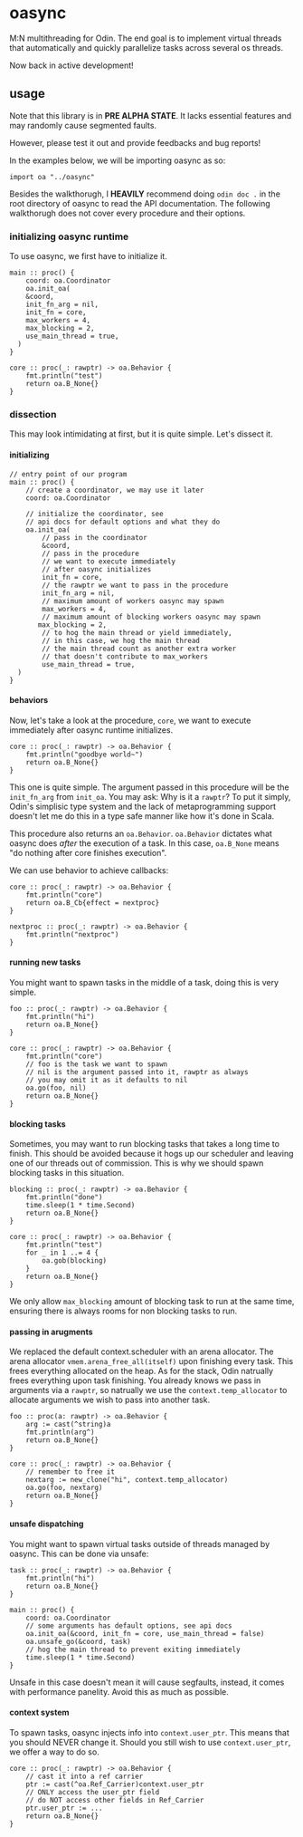 # oasync

M:N multithreading for Odin. The end goal is to implement virtual threads that 
automatically and quickly parallelize tasks across several os threads.

Now back in active development!

## usage
Note that this library is in **PRE ALPHA STATE**. It lacks essential features 
and may randomly cause segmented faults.

However, please test it out and provide feedbacks and bug reports!

In the examples below, we will be importing oasync as so: 
```odin 
import oa "../oasync"
```

Besides the walkthorugh, I **HEAVILY** recommend doing `odin doc .` in the 
root directory of oasync to read the API documentation. The following 
walkthorugh does not cover every procedure and their options.

### initializing oasync runtime
To use oasync, we first have to initialize it.
```odin
main :: proc() {
	coord: oa.Coordinator
	oa.init_oa(
    &coord, 
    init_fn_arg = nil,
    init_fn = core,
    max_workers = 4,
    max_blocking = 2,
    use_main_thread = true,
  )
}

core :: proc(_: rawptr) -> oa.Behavior {
	fmt.println("test")
	return oa.B_None{}
}
```

### dissection
This may look intimidating at first, but it is quite simple. 
Let's dissect it.

#### initializing
```odin
// entry point of our program
main :: proc() {
    // create a coordinator, we may use it later
	coord: oa.Coordinator

    // initialize the coordinator, see 
    // api docs for default options and what they do
	oa.init_oa(
        // pass in the coordinator
        &coord, 
        // pass in the procedure
        // we want to execute immediately 
        // after oasync initializes
        init_fn = core,
        // the rawptr we want to pass in the procedure
        init_fn_arg = nil,
        // maximum amount of workers oasync may spawn
        max_workers = 4,
        // maximum amount of blocking workers oasync may spawn
       max_blocking = 2,
        // to hog the main thread or yield immediately, 
        // in this case, we hog the main thread
        // the main thread count as another extra worker 
        // that doesn't contribute to max_workers
        use_main_thread = true,
  )
}
```

#### behaviors

Now, let's take a look at the procedure, `core`, we want to 
execute immediately after oasync runtime initializes.

```odin
core :: proc(_: rawptr) -> oa.Behavior {
	fmt.println("goodbye world~")
	return oa.B_None{}
}
```
This one is quite simple. The argument passed in this procedure 
will be the `init_fn_arg` from `init_oa`. You may ask: Why is it a 
`rawptr`? To put it simply, Odin's simplisic type system and the 
lack of metaprogramming support doesn't let me do this in a 
type safe manner like how it's done in Scala.

This procedure also returns an `oa.Behavior`. `oa.Behavior` dictates
what oasync does *after* the execution of a task. In this 
case, `oa.B_None` means "do nothing after core finishes execution".

We can use behavior to achieve callbacks:
```odin
core :: proc(_: rawptr) -> oa.Behavior {
	fmt.println("core")
	return oa.B_Cb{effect = nextproc}
}

nextproc :: proc(_: rawptr) -> oa.Behavior {
	fmt.println("nextproc")
}
```

#### running new tasks

You might want to spawn tasks in the middle of a task, doing 
this is very simple.

```odin
foo :: proc(_: rawptr) -> oa.Behavior {
	fmt.println("hi")
	return oa.B_None{}
}

core :: proc(_: rawptr) -> oa.Behavior {
	fmt.println("core")
    // foo is the task we want to spawn 
    // nil is the argument passed into it, rawptr as always 
    // you may omit it as it defaults to nil
    oa.go(foo, nil) 
	return oa.B_None{}
}
```

#### blocking tasks
Sometimes, you may want to run blocking tasks that takes a 
long time to finish. This should be avoided because it hogs 
up our scheduler and leaving one of our threads out of commission.
This is why we should spawn blocking tasks in this situation.
```odin
blocking :: proc(_: rawptr) -> oa.Behavior {
	fmt.println("done")
	time.sleep(1 * time.Second)
	return oa.B_None{}
}

core :: proc(_: rawptr) -> oa.Behavior {
	fmt.println("test")
	for _ in 1 ..= 4 {
		oa.gob(blocking)
	}
	return oa.B_None{}
}
```
We only allow `max_blocking` amount of blocking task to run 
at the same time, ensuring there is always rooms for non blocking 
tasks to run.

#### passing in arugments
We replaced the default context.scheduler with an arena allocator.
The arena allocator `vmem.arena_free_all(itself)` upon finishing 
every task. This frees everything allocated on the heap. As for 
the stack, Odin natrually frees everything upon task finishing.
You already knows we pass in arguments via a `rawptr`, so natrually 
we use the `context.temp_allocator` to allocate arguments we 
wish to pass into another task.

```odin
foo :: proc(a: rawptr) -> oa.Behavior {
	arg := cast(^string)a
	fmt.println(arg^)
	return oa.B_None{}
}

core :: proc(_: rawptr) -> oa.Behavior {
    // remember to free it
	nextarg := new_clone("hi", context.temp_allocator)
	oa.go(foo, nextarg)
	return oa.B_None{}
}
```

#### unsafe dispatching
You might want to spawn virtual tasks outside of threads managed 
by oasync. This can be done via unsafe:
```odin
task :: proc(_: rawptr) -> oa.Behavior {
	fmt.println("hi")
	return oa.B_None{}
}

main :: proc() {
	coord: oa.Coordinator
    // some arguments has default options, see api docs
	oa.init_oa(&coord, init_fn = core, use_main_thread = false)
	oa.unsafe_go(&coord, task)
    // hog the main thread to prevent exiting immediately
	time.sleep(1 * time.Second)
}
```
Unsafe in this case doesn't mean it will cause segfaults, 
instead, it comes with performance panelity. Avoid this as much 
as possible.

#### context system
To spawn tasks, oasync injects info into `context.user_ptr`. 
This means that you should NEVER change it. Should you still 
wish to use `context.user_ptr`, we offer a way to do so.
```odin 
core :: proc(_: rawptr) -> oa.Behavior {
    // cast it into a ref carrier
    ptr := cast(^oa.Ref_Carrier)context.user_ptr
    // ONLY access the user_ptr field 
    // do NOT access other fields in Ref_Carrier
    ptr.user_ptr := ...
    return oa.B_None{}
}
```
